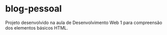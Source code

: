 # blog-pessoal
Projeto desenvolvido na aula de Desenvolvimento Web 1 para compreensão dos elementos básicos HTML.
